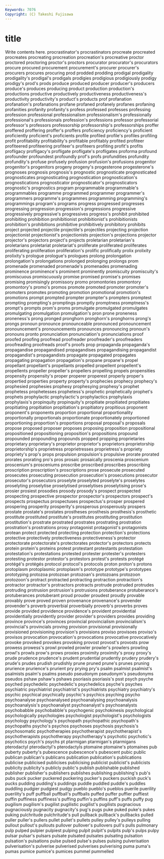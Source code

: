 ```yaml
---
Keywords: 7076 
Copyright: (C) Takeshi Fujisawa
---
```


# title

Write contents here.
 procrastinator's procrastinators procreate procreated procreates procreating procreation procreation's procreative
proctor proctored proctoring proctor's proctors procurator procurator's procurators procure procured
procurement procurement's procurer procurer's procurers procures procuring prod prodded prodding
prodigal prodigality prodigality's prodigal's prodigals prodigies prodigious prodigiously prodigy prodigy's
prod's prods produce produced producer producer's producers produce's produces producing
product production production's productions productive productively productiveness productiveness's productivity productivity's
product's products prof profanation profanation's profanations profane profaned profanely profanes
profaning profanities profanity profanity's profess professed professes professing profession professional
professionalism professionalism's professionally professional's professionals profession's professions professor professorial professor's
professors professorship professorship's professorships proffer proffered proffering proffer's proffers proficiency
proficiency's proficient proficiently proficient's proficients profile profiled profile's profiles profiling
profit profitability profitability's profitable profitably profited profiteer profiteered profiteering profiteer's
profiteers profiting profit's profits profligacy profligacy's profligate profligate's profligates proforma
profound profounder profoundest profoundly prof's profs profundities profundity profundity's profuse
profusely profusion profusion's profusions progenitor progenitor's progenitors progeny progeny's progesterone
progesterone's prognoses prognosis prognosis's prognostic prognosticate prognosticated prognosticates prognosticating prognostication
prognostication's prognostications prognosticator prognosticator's prognosticators prognostic's prognostics program programmable programmable's
programmables programme programmed programmer programmer's programmers programme's programmes programming programming's
programmings program's programs progress progressed progresses progressing progression progression's progressions
progressive progressively progressive's progressives progress's prohibit prohibited prohibiting prohibition prohibitionist
prohibitionist's prohibitionists prohibition's prohibitions prohibitive prohibitively prohibitory prohibits project projected
projectile projectile's projectiles projecting projection projectionist projectionist's projectionists projection's projections
projector projector's projectors project's projects proletarian proletarian's proletarians proletariat proletariat's
proliferate proliferated proliferates proliferating proliferation proliferation's prolific prolifically prolix prolixity
prolixity's prologue prologue's prologues prolong prolongation prolongation's prolongations prolonged prolonging
prolongs prom promenade promenaded promenade's promenades promenading prominence prominence's prominent
prominently promiscuity promiscuity's promiscuous promiscuously promise promised promise's promises promising
promisingly promissory promo promontories promontory promontory's promo's promos promote promoted
promoter promoter's promoters promotes promoting promotion promotional promotion's promotions prompt
prompted prompter prompter's prompters promptest prompting prompting's promptings promptly promptness
promptness's prompt's prompts prom's proms promulgate promulgated promulgates promulgating promulgation
promulgation's pron prone proneness proneness's prong pronged pronghorn pronghorn's pronghorns
prong's prongs pronoun pronounce pronounceable pronounced pronouncement pronouncement's pronouncements pronounces
pronouncing pronoun's pronouns pronto pronunciation pronunciation's pronunciations proof proofed proofing
proofread proofreader proofreader's proofreaders proofreading proofreads proof's proofs prop propaganda
propaganda's propagandise propagandised propagandises propagandising propagandist propagandist's propagandists propagate propagated
propagates propagating propagation propagation's propane propane's propel propellant propellant's propellants
propelled propellent propellent's propellents propeller propeller's propellers propelling propels propensities
propensity propensity's proper properer properest properly proper's propertied properties property
property's prophecies prophecy prophecy's prophesied prophesies prophesy prophesying prophesy's prophet
prophetess prophetesses prophetess's prophetic prophetically prophet's prophets prophylactic prophylactic's prophylactics
prophylaxis prophylaxis's propinquity propinquity's propitiate propitiated propitiates propitiating propitiation propitiation's
propitiatory propitious proponent proponent's proponents proportion proportional proportionality proportionally proportionals
proportionate proportionately proportioned proportioning proportion's proportions proposal proposal's proposals propose
proposed proposer proposes proposing proposition propositional propositioned propositioning proposition's propositions
propound propounded propounding propounds propped propping proprietaries proprietary proprietary's proprietor
proprietor's proprietors proprietorship proprietorship's proprietress proprietresses proprietress's propriety propriety's prop's
props propulsion propulsion's propulsive prorate prorated prorates prorating pro's pros
prosaic prosaically proscenia proscenium proscenium's prosceniums proscribe proscribed proscribes proscribing
proscription proscription's proscriptions prose prosecute prosecuted prosecutes prosecuting prosecution prosecution's
prosecutions prosecutor prosecutor's prosecutors proselyte proselyted proselyte's proselytes proselyting proselytise
proselytised proselytises proselytising prose's prosier prosiest prosodies prosody prosody's prospect
prospected prospecting prospective prospector prospector's prospectors prospect's prospects prospectus prospectuses
prospectus's prosper prospered prospering prosperity prosperity's prosperous prosperously prospers prostate
prostate's prostates prostheses prosthesis prosthesis's prosthetic prostitute prostituted prostitute's prostitutes
prostituting prostitution prostitution's prostrate prostrated prostrates prostrating prostration prostration's prostrations
prosy protagonist protagonist's protagonists protean protect protected protecting protection protection's
protections protective protectively protectiveness protectiveness's protector protectorate protectorate's protectorates protector's
protectors protects protein protein's proteins protest protestant protestants protestation protestation's
protestations protested protester protester's protesters protesting protestor protestor's protestors protest's
protests protégé protégé's protégés protocol protocol's protocols proton proton's protons
protoplasm protoplasmic protoplasm's prototype prototype's prototypes prototyping protozoa protozoan protozoan's
protozoans protozoon protozoon's protract protracted protracting protraction protraction's protractor protractor's
protractors protracts protrude protruded protrudes protruding protrusion protrusion's protrusions protuberance
protuberance's protuberances protuberant proud prouder proudest proudly provable provably prove
proved proven provenance provenance's provender provender's proverb proverbial proverbially proverb's
proverbs proves provide provided providence providence's provident providential providentially providently
provider provider's providers provides providing province province's provinces provincial provincialism
provincialism's provincial's provincials proving provision provisional provisionally provisioned provisioning provision's
provisions proviso provisoes proviso's provisos provocation provocation's provocations provocative provocatively
provoke provoked provokes provoking provost provost's provosts prow prowess prowess's
prowl prowled prowler prowler's prowlers prowling prowl's prowls prow's prows
proxies proximity proximity's proxy proxy's prude prudence prudence's prudent prudential
prudently prudery prudery's prude's prudes prudish prudishly prune pruned prune's
prunes pruning prurience prurience's prurient pry prying pry's psalm psalmist
psalmist's psalmists psalm's psalms pseudo pseudonym pseudonym's pseudonyms pseudos pshaw
pshaw's pshaws psoriasis psoriasis's psst psych psyche psyched psychedelic psychedelic's
psychedelics psyche's psyches psychiatric psychiatrist psychiatrist's psychiatrists psychiatry psychiatry's psychic
psychical psychically psychic's psychics psyching psycho psychoanalyse psychoanalysed psychoanalysing psychoanalysis
psychoanalysis's psychoanalyst psychoanalyst's psychoanalysts psychobabble psychobabble's psychogenic psychokinesis psychological psychologically
psychologies psychologist psychologist's psychologists psychology psychology's psychopath psychopathic psychopath's psychopaths
psycho's psychos psychoses psychosis psychosis's psychosomatic psychotherapies psychotherapist psychotherapist's psychotherapists
psychotherapy psychotherapy's psychotic psychotic's psychotics psych's psychs pt ptarmigan ptarmigan's
ptarmigans pterodactyl pterodactyl's pterodactyls ptomaine ptomaine's ptomaines pub puberty puberty's
pubescence pubescence's pubescent pubic public publican publican's publicans publication publication's
publications publicise publicised publicises publicising publicist publicist's publicists publicity publicity's
publicly public's publish publishable published publisher publisher's publishers publishes publishing
publishing's pub's pubs puck pucker puckered puckering pucker's puckers puckish
puck's pucks pudding pudding's puddings puddle puddled puddle's puddles puddling
pudgier pudgiest pudgy pueblo pueblo's pueblos puerile puerility puerility's puff
puffball puffball's puffballs puffed puffer puffier puffiest puffin puffiness puffiness's
puffing puffin's puffins puff's puffs puffy pug pugilism pugilism's pugilist
pugilistic pugilist's pugilists pugnacious pugnaciously pugnacity pugnacity's pug's pugs puke
puked puke's pukes puking pulchritude pulchritude's pull pullback pullback's pullbacks
pulled puller puller's pullers pullet pullet's pullets pulley pulley's pulleys
pulling pullout pullout's pullouts pullover pullover's pullovers pull's pulls pulmonary
pulp pulped pulpier pulpiest pulping pulpit pulpit's pulpits pulp's pulps
pulpy pulsar pulsar's pulsars pulsate pulsated pulsates pulsating pulsation pulsation's
pulsations pulse pulsed pulse's pulses pulsing pulverisation pulverisation's pulverise pulverised
pulverises pulverising puma puma's pumas pumice pumice's pumices pummel pummelled
